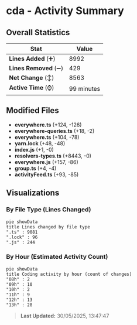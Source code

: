# cda - Activity Summary 

## Overall Statistics

| Stat                   | Value                                                             |
| ---------------------- | ----------------------------------------------------------------- |
| **Lines Added** (➕)   | 8992                                          |
| **Lines Removed** (➖) | 429                                        |
| **Net Change** (↕)    | 8563                |
| **Active Time** (⌚)   | 99 minutes |


## Modified Files
- **everywhere.ts** (+124, -126)
- **everywhere-queries.ts** (+18, -2)
- **everywhere.ts** (+104, -78)
- **yarn.lock** (+48, -48)
- **index.js** (+1, -0)
- **resolvers-types.ts** (+8443, -0)
- **everywhere.js** (+157, -86)
- **group.ts** (+4, -4)
- **activityFeed.ts** (+93, -85)

## Visualizations

### By File Type (Lines Changed)

```mermaid
pie showData
title Lines changed by file type
".ts" : 9081
".lock" : 96
".js" : 244
```

### By Hour (Estimated Activity Count)

```mermaid
pie showData
title Coding activity by hour (count of changes)
"08h" : 2
"09h" : 10
"10h" : 2
"11h" : 9
"12h" : 13
"13h" : 28
```


> **Last Updated:** 30/05/2025, 13:47:47